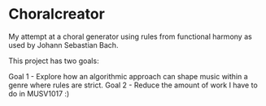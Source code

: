 # Choralcreator
My attempt at a choral generator using rules from functional harmony as used by Johann Sebastian Bach.

This project has two goals: 

Goal 1 - Explore how an algorithmic approach can shape music within a genre where rules are strict.
Goal 2 - Reduce the amount of work I have to do in MUSV1017 :)

